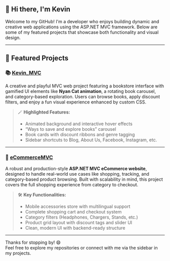 ## 👋 Hi there, I'm Kevin  

Welcome to my GitHub! I'm a developer who enjoys building dynamic and creative web applications using the ASP.NET MVC framework. Below are some of my featured projects that showcase both functionality and visual design.

---

## 🚀 Featured Projects

### 📚 [Kevin_MVC](https://github.com/asde9875/Kevin_MVC)  
A creative and playful MVC web project featuring a bookstore interface with gamified UI elements like **Nyan Cat animation**, a rotating book carousel, and category-based exploration. Users can browse books, apply discount filters, and enjoy a fun visual experience enhanced by custom CSS.

> 🪄 **Highlighted Features:**
> - Animated background and interactive hover effects  
> - “Ways to save and explore books” carousel  
> - Book cards with discount ribbons and genre tagging  
> - Sidebar shortcuts to Blog, About Us, Facebook, Instagram, etc.

---

### 🛒 [eCommerceMVC](https://github.com/asde9875/eCommerceMVC)  
A robust and production-style **ASP.NET MVC eCommerce website**, designed to handle real-world use cases like shopping, tracking, and category-based product browsing. Built with scalability in mind, this project covers the full shopping experience from category to checkout.

> 🛠️ **Key Functionalities:**
> - Mobile accessories store with multilingual support  
> - Complete shopping cart and checkout system  
> - Category filters (Headphones, Chargers, Stands, etc.)  
> - Product grid layout with discount tags and slider UI  
> - Clean, modern UI with backend-ready structure

---

Thanks for stopping by! 😄  
Feel free to explore my repositories or connect with me via the sidebar in my projects.
